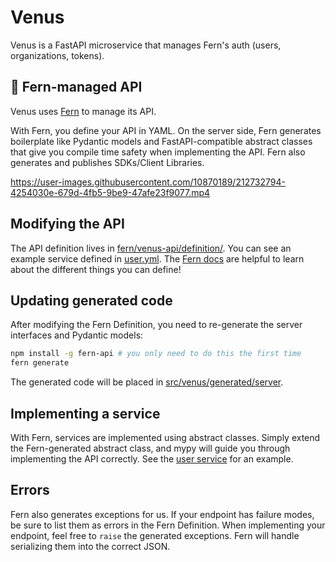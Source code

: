 # Venus

Venus is a FastAPI microservice that manages Fern's auth (users, organizations, tokens).

## 🌿 Fern-managed API

Venus uses [Fern](https://www.buildwithfern.com/) to manage its API.

With Fern, you define your API in YAML. On the server side, Fern generates boilerplate like Pydantic models and FastAPI-compatible abstract classes that give you compile time safety when implementing the API. Fern also generates and publishes SDKs/Client Libraries.

https://user-images.githubusercontent.com/10870189/212732794-4254030e-679d-4fb5-9be9-47afe23f9077.mp4

## Modifying the API

The API definition lives in [fern/venus-api/definition/](fern/venus-api/definition/). You can see an
example service defined in [user.yml](fern/venus-api/definition/user.yml). The [Fern
docs](https://www.buildwithfern.com/docs/definition) are helpful to learn about
the different things you can define!

## Updating generated code

After modifying the Fern Definition, you need to re-generate the server
interfaces and Pydantic models:

```bash
npm install -g fern-api # you only need to do this the first time
fern generate
```

The generated code will be placed in [src/venus/generated/server](src/venus/generated/server).

## Implementing a service

With Fern, services are implemented using abstract classes. Simply extend the
Fern-generated abstract class, and mypy will guide you through implementing the
API correctly. See the [user service](src/venus/user_service.py) for
an example.

## Errors

Fern also generates exceptions for us. If your endpoint has failure modes, be
sure to list them as errors in the Fern Definition. When implementing your
endpoint, feel free to `raise` the generated exceptions. Fern will handle
serializing them into the correct JSON.
